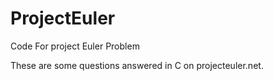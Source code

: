 ProjectEuler
============

Code For project Euler Problem

These are some questions answered in C on projecteuler.net.
